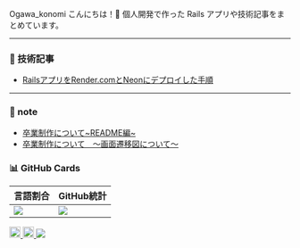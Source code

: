 Ogawa_konomi
こんにちは！👋
個人開発で作った Rails アプリや技術記事をまとめています。

---


### 📝 技術記事
- [RailsアプリをRender.comとNeonにデプロイした手順](https://qiita.com/xxxx/items/xxxxxx)


---


### 📝 note
- [卒業制作について~README編~](https://note.com/proper_koxrtx/n/n01b649292729?from=notice)
- [卒業制作について　〜画面遷移図について〜](https://note.com/proper_koxrtx/n/na011eb4ef22c)

### 📊 GitHub Cards

| 言語割合 | GitHub統計 |
|----------|------------|
| ![](https://github-profile-summary-cards.vercel.app/api/cards/repos-per-language?username=koxrtx&theme=tokyonight) | ![](https://github-profile-summary-cards.vercel.app/api/cards/stats?username=koxrtx&theme=tokyonight) |

<p align="left">
  <!-- GitHub プロフィールビュー数 -->
  <a href="https://github.com/koxrtx">
    <img height="20" src="https://komarev.com/ghpvc/?username=koxrtx&color=yellow" />
  </a>
  <!-- Qiita 投稿数 -->
  <a href="http://qiita.com/koxrtx">
    <img height="20" src="https://qiita-badge.apiapi.app/s/koxrtx/posts.svg?style=flat&color=brightgreen" />
    <img src="https://img.shields.io/badge/dynamic/json?color=brightgreen&label=Qiita%20posts&query=%24.items.length&url=https%3A%2F%2Fqiita.com%2Fkoxrtx%2Fitems.json" />
  </a>
</p>
